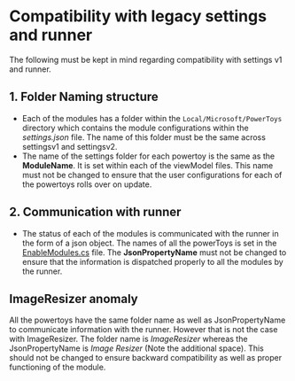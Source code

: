 # Compatibility with legacy settings and runner

The following must be kept in mind regarding compatibility with settings v1 and runner.

## 1. Folder Naming structure

- Each of the modules has a folder within the `Local/Microsoft/PowerToys` directory which contains the module configurations within the _settings.json_ file. The name of this folder must be the same across settingsv1 and settingsv2.
- The name of the settings folder for each powertoy is the same as the **ModuleName**. It is set within each of the viewModel files. This name must not be changed to ensure that the user configurations for each of the powertoys rolls over on update.

## 2. Communication with runner

- The status of each of the modules is communicated with the runner in the form of a json object. The names of all the powerToys is set in the [EnableModules.cs](src/settings-ui/Settings.UI.Library/EnabledModules.cs) file. The **JsonPropertyName** must not be changed to ensure that the information is dispatched properly to all the modules by the runner.

## ImageResizer anomaly

All the powertoys have the same folder name as well as JsonPropertyName to communicate information with the runner. However that is not the case with ImageResizer. The folder name is _ImageResizer_ whereas the JsonPropertyName is _Image Resizer_ (Note the additional space). This should not be changed to ensure backward compatibility as well as proper functioning of the module.
